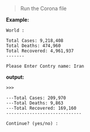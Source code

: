 >Run the Corona file

**Example:**

```<Python>
World :

Total Cases: 9,218,408
Total Deaths: 474,960
Total Recovered: 4,961,937
-------

Please Enter Contry name: Iran
```
 
**output:**

```<Python>
>>>

---Total Cases: 209,970
---Total Deaths: 9,863
---Total Recovered: 169,160
-----------------------------

Continue? (yes/no) : 
```
